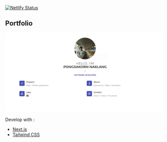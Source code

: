 [![Netlify Status](https://api.netlify.com/api/v1/badges/decb4351-3217-4d5f-9b4a-9b3ce086827d/deploy-status)](https://app.netlify.com/sites/pongsakorn-naklang-portfolio/deploys)

## Portfolio

![Image of Screen](https://github.com/PongsakornNaklang/portfolio/blob/main/public/images/Screen.png)

Develop with :
- [Next.js](https://nextjs.org/docs)
- [Tailwind CSS](https://tailwindcss.com/)
